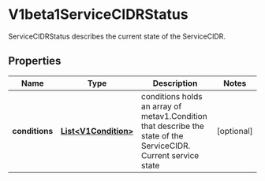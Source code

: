 

# V1beta1ServiceCIDRStatus

ServiceCIDRStatus describes the current state of the ServiceCIDR.
## Properties

Name | Type | Description | Notes
------------ | ------------- | ------------- | -------------
**conditions** | [**List&lt;V1Condition&gt;**](V1Condition.md) | conditions holds an array of metav1.Condition that describe the state of the ServiceCIDR. Current service state |  [optional]



